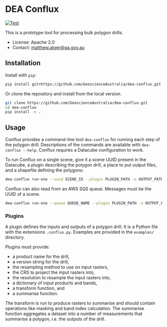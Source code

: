 # DEA Conflux

[![Test](https://github.com/GeoscienceAustralia/dea-conflux/actions/workflows/test.yml/badge.svg)](https://github.com/GeoscienceAustralia/dea-conflux/actions/workflows/test.yml)

This is a prototype tool for processing bulk polygon drills.

- License: Apache 2.0
- Contact: matthew.alger@ga.gov.au

## Installation

Install with `pip`:

```bash
pip install git+https://github.com/GeoscienceAustralia/dea-conflux.git
```

Or clone the repository and install from the local version.

```bash
git clone https://github.com/GeoscienceAustralia/dea-conflux.git
cd dea-conflux
pip install -e .
```

## Usage

Conflux provides a command-line tool `dea-conflux` for running each step of the polygon drill. Descriptions of the commands are available with `dea-conflux --help`. Conflux requires a Datacube configuration to work.

To run Conflux on a single scene, give it a scene UUID present in the Datacube, a plugin describing the polygon drill, a place to put output files, and a shapefile defining the polygons:

```bash
dea-conflux run-one --uuid SCENE_ID --plugin PLUGIN_PATH -o OUTPUT_PATH -s SHAPEFILE_PATH
```

Conflux can also read from an AWS SQS queue. Messages must be the UUID of a scene.

```bash
dea-conflux run-one --queue QUEUE_NAME --plugin PLUGIN_PATH -o OUTPUT_PATH -s SHAPEFILE_PATH
```

### Plugins

A plugin defines the inputs and outputs of a polygon drill. It is a Python file with the extensions `.conflux.py`. Examples are provided in the `examples/` directory.

Plugins must provide:

- a product name for the drill,
- a version string for the drill,
- the resampling method to use on input rasters,
- the CRS to project the input rasters into,
- the resolution to resample the input rasters into,
- a dictionary of input products and bands,
- a transform function, and
- a summarise function.

The transform is run to produce rasters to summarise and should contain operations like masking and band index calculation. The summarise function aggregates a dataset into a number of measurements that summarise a polygon, i.e. the outputs of the drill.
